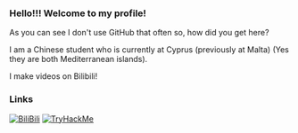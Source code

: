 ### Hello!!! Welcome to my profile!

As you can see I don't use GitHub that often so, how did you get here?

I am a Chinese student who is currently at Cyprus (previously at Malta) (Yes they are both Mediterranean islands).

I make videos on Bilibili!

### Links

[<img src="https://i0.hdslb.com/bfs/archive/e62b6b095ef38dfb742687f11e4b570dde420b5d.png" alt="BiliBili">](https://space.bilibili.com/4329715 "My BiliBili homepage")
[<img src="https://tryhackme-badges.s3.amazonaws.com/2540825244.png" alt="TryHackMe">](https://tryhackme.com/p/2540825244 "My TryHackMe")

<!--
**2540825244/2540825244** is a ✨ _special_ ✨ repository because its `README.md` (this file) appears on your GitHub profile.

Here are some ideas to get you started:

- 🔭 I’m currently working on ...
- 🌱 I’m currently learning ...
- 👯 I’m looking to collaborate on ...
- 🤔 I’m looking for help with ...
- 💬 Ask me about ...
- 📫 How to reach me: ...
- 😄 Pronouns: ...
- ⚡ Fun fact: ...
-->
